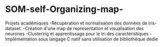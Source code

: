 # SOM-self-Organizing-map-
Projets académiques 
-Récuperation et normalisation des données de iris-dataset.
-Création d'une map de representation et visualisation des neurones
-Clustering et apprentissage pour le tri des caractéristiques
-Implémentation sous langage C natif sans utilisation de bibliothéque dédie
